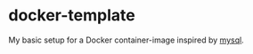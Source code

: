 # docker-template
My basic setup for a Docker container-image inspired by [mysql](https://github.com/docker-library/mysql).
